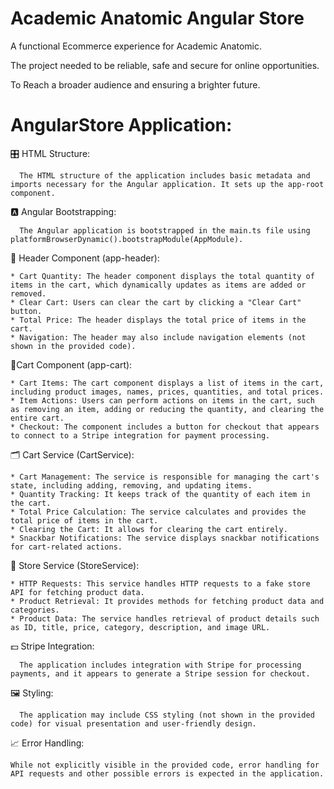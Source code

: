 # Academic Anatomic Angular Store

A functional Ecommerce experience for Academic Anatomic.

The project needed to be reliable, safe and secure for online opportunities.

To Reach a broader audience and ensuring a brighter future.


# AngularStore Application:

🎛️ HTML Structure: 
   
      The HTML structure of the application includes basic metadata and imports necessary for the Angular application. It sets up the app-root component.

🅰️ Angular Bootstrapping: 

      The Angular application is bootstrapped in the main.ts file using       platformBrowserDynamic().bootstrapModule(AppModule).
   
🧱 Header Component (app-header):

    * Cart Quantity: The header component displays the total quantity of items in the cart, which dynamically updates as items are added or removed.
    * Clear Cart: Users can clear the cart by clicking a "Clear Cart" button.
    * Total Price: The header displays the total price of items in the cart.
    * Navigation: The header may also include navigation elements (not shown in the provided code).
    
 🛒Cart Component (app-cart):
 
    * Cart Items: The cart component displays a list of items in the cart, including product images, names, prices, quantities, and total prices.
    * Item Actions: Users can perform actions on items in the cart, such as removing an item, adding or reducing the quantity, and clearing the entire cart.
    * Checkout: The component includes a button for checkout that appears to connect to a Stripe integration for payment processing.

🗂️ Cart Service (CartService):
   
    * Cart Management: The service is responsible for managing the cart's state, including adding, removing, and updating items.
    * Quantity Tracking: It keeps track of the quantity of each item in the cart.
    * Total Price Calculation: The service calculates and provides the total price of items in the cart.
    * Clearing the Cart: It allows for clearing the cart entirely.
    * Snackbar Notifications: The service displays snackbar notifications for cart-related actions.

🏤 Store Service (StoreService):

    * HTTP Requests: This service handles HTTP requests to a fake store API for fetching product data.
    * Product Retrieval: It provides methods for fetching product data and categories.
    * Product Data: The service handles retrieval of product details such as ID, title, price, category, description, and image URL.

💵 Stripe Integration: 

      The application includes integration with Stripe for processing payments, and it appears to generate a Stripe session for checkout.
   
🖼️ Styling:

      The application may include CSS styling (not shown in the provided code) for visual presentation and user-friendly design.
  		
 📈 Error Handling: 
 
    While not explicitly visible in the provided code, error handling for API requests and other possible errors is expected in the application.

